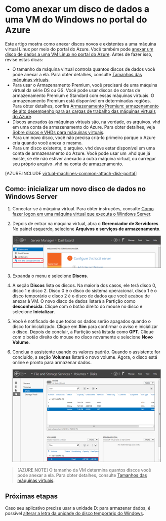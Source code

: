 <properties
	pageTitle="Anexar um disco de dados a uma VM do Windows | Microsoft Azure"
	description="Como anexar um disco de dados novo ou existente a uma VM do Windows no portal do Azure usando o modelo de implantação do Gerenciador de Recursos."
	services="virtual-machines-windows"
	documentationCenter=""
	authors="cynthn"
	manager="timlt"
	editor=""
	tags="azure-resource-manager"/>

<tags
	ms.service="virtual-machines-windows"
	ms.workload="infrastructure-services"
	ms.tgt_pltfrm="vm-windows"
	ms.devlang="na"
	ms.topic="article"
	ms.date="03/25/2016"
	ms.author="cynthn"/>

# Como anexar um disco de dados a uma VM do Windows no portal do Azure

Este artigo mostra como anexar discos novos e existentes a uma máquina virtual Linux por meio do portal do Azure. Você também pode [anexar um disco de dados a uma VM Linux no portal do Azure](virtual-machines-linux-attach-disk-portal.md). Antes de fazer isso, revise estas dicas:

- O tamanho da máquina virtual controla quantos discos de dados você pode anexar a ela. Para obter detalhes, consulte [Tamanhos das máquinas virtuais](virtual-machines-windows-sizes.md).
- Para usar o Armazenamento Premium, você precisará de uma máquina virtual da série DS ou GS. Você pode usar discos de contas de armazenamento Premium e Standard com essas máquinas virtuais. O armazenamento Premium está disponível em determinadas regiões. Para obter detalhes, confira [Armazenamento Premium: armazenamento de alto desempenho para as cargas de trabalho das máquinas virtuais do Azure](../storage/storage-premium-storage-preview-portal.md).
- Discos anexados às máquinas virtuais são, na verdade, os arquivos. vhd em uma conta de armazenamento do Azure. Para obter detalhes, veja [Sobre discos e VHDs para máquinas virtuais](virtual-machines-windows-about-disks-vhds.md).
- Para um novo disco, você não precisa criá-lo primeiro porque o Azure cria quando você anexa o mesmo.
- Para um disco existente, o arquivo. vhd deve estar disponível em uma conta de armazenamento do Azure. Você pode usar um .vhd que já existe, se ele não estiver anexado a outra máquina virtual, ou carregar seu próprio arquivo .vhd na conta de armazenamento.

[AZURE.INCLUDE [virtual-machines-common-attach-disk-portal](../../includes/virtual-machines-common-attach-disk-portal.md)]

## <a id="initializeinWS"></a>Como: inicializar um novo disco de dados no Windows Server

1. Conectar-se à máquina virtual. Para obter instruções, consulte [Como fazer logon em uma máquina virtual que executa o Windows Server](virtual-machines-windows-log-on.md).

2. Depois de entrar na máquina virtual, abra o **Gerenciador de Servidores**. No painel esquerdo, selecione **Arquivos e serviços de armazenamento**.

	![Abra o gerenciador de servidor.](./media/virtual-machines-windows-classic-attach-disk/fileandstorageservices.png)

3. Expanda o menu e selecione **Discos**.

4. A seção **Discos** lista os discos. Na maioria dos casos, ele terá disco 0, disco 1 e disco 2. Disco 0 é o disco do sistema operacional, disco 1 é o disco temporário e disco 2 é o disco de dados que você acabou de anexar à VM. O novo disco de dados listará a Partição como **desconhecida**. Clique com o botão direito do mouse no disco e selecione **Inicializar**.

5.	Você é notificado de que todos os dados serão apagados quando o disco for inicializado. Clique em **Sim** para confirmar o aviso e inicializar o disco. Depois de concluir, a Partição será listada como **GPT**. Clique com o botão direito do mouse no disco novamente e selecione **Novo Volume**.

6.	Conclua o assistente usando os valores padrão. Quando o assistente for concluído, a seção **Volumes** listará o novo volume. Agora, o disco está online e pronto para armazenar dados.


	![Volume inicializado com êxito](./media/virtual-machines-windows-classic-attach-disk/newvolumecreated.png)

> [AZURE.NOTE] O tamanho da VM determina quantos discos você pode anexar a ela. Para obter detalhes, consulte [Tamanhos das máquinas virtuais](virtual-machines-linux-sizes.md).


## Próximas etapas

Caso seu aplicativo precise usar a unidade D: para armazenar dados, é possível [alterar a letra da unidade do disco temporário do Windows](virtual-machines-windows-classic-change-drive-letter.md).

<!-----------HONumber=AcomDC_0330_2016-->